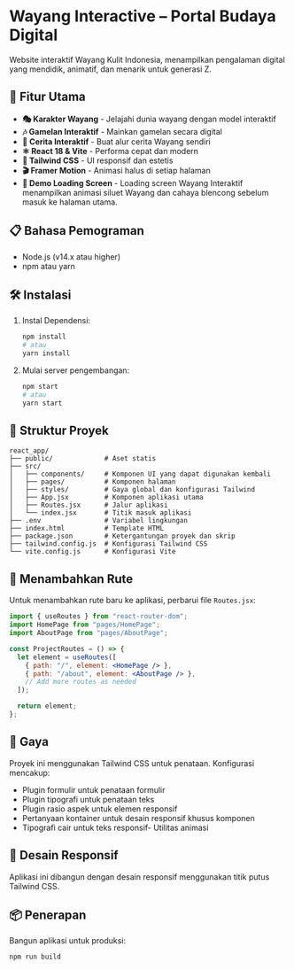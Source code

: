 # Wayang Interactive – Portal Budaya Digital

Website interaktif Wayang Kulit Indonesia, menampilkan pengalaman digital yang mendidik, animatif, dan menarik untuk generasi Z.

## 🚀 Fitur Utama

- **🎭 Karakter Wayang** - Jelajahi dunia wayang dengan model interaktif
- **🎶 Gamelan Interaktif** - Mainkan gamelan secara digital
- **📝 Cerita Interaktif** - Buat alur cerita Wayang sendiri
- **⚛️ React 18 & Vite** - Performa cepat dan modern
- **🎨 Tailwind CSS** - UI responsif dan estetis
- **🎬 Framer Motion** - Animasi halus di setiap halaman
- **🎥 Demo Loading Screen** - Loading screen Wayang Interaktif menampilkan animasi siluet Wayang dan cahaya blencong sebelum masuk ke halaman utama.


## 📋 Bahasa Pemograman

- Node.js (v14.x atau higher)
- npm atau yarn

## 🛠️ Instalasi

1. Instal Dependensi:
   ```bash
   npm install
   # atau
   yarn install
   ```
   
2. Mulai server pengembangan:
   ```bash
   npm start
   # atau
   yarn start
   ```

## 📁 Struktur Proyek

```
react_app/
├── public/             # Aset statis
├── src/
│   ├── components/     # Komponen UI yang dapat digunakan kembali
│   ├── pages/          # Komponen halaman
│   ├── styles/         # Gaya global dan konfigurasi Tailwind
│   ├── App.jsx         # Komponen aplikasi utama
│   ├── Routes.jsx      # Jalur aplikasi
│   └── index.jsx       # Titik masuk aplikasi
├── .env                # Variabel lingkungan
├── index.html          # Template HTML
├── package.json        # Ketergantungan proyek dan skrip
├── tailwind.config.js  # Konfigurasi Tailwind CSS
└── vite.config.js      # Konfigurasi Vite
```

## 🧩 Menambahkan Rute

Untuk menambahkan rute baru ke aplikasi, perbarui file `Routes.jsx`:

```jsx
import { useRoutes } from "react-router-dom";
import HomePage from "pages/HomePage";
import AboutPage from "pages/AboutPage";

const ProjectRoutes = () => {
  let element = useRoutes([
    { path: "/", element: <HomePage /> },
    { path: "/about", element: <AboutPage /> },
    // Add more routes as needed
  ]);

  return element;
};
```

## 🎨 Gaya

Proyek ini menggunakan Tailwind CSS untuk penataan. Konfigurasi mencakup:

- Plugin formulir untuk penataan formulir
- Plugin tipografi untuk penataan teks
- Plugin rasio aspek untuk elemen responsif
- Pertanyaan kontainer untuk desain responsif khusus komponen
- Tipografi cair untuk teks responsif- Utilitas animasi

## 📱 Desain Responsif

Aplikasi ini dibangun dengan desain responsif menggunakan titik putus Tailwind CSS.


## 📦 Penerapan

Bangun aplikasi untuk produksi:

```bash
npm run build
```